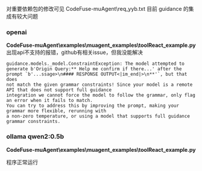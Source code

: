 对重要依赖包的修改可见 CodeFuse-muAgent\req_yyb.txt
目前 guidance 的集成有较大问题


### openai

**CodeFuse-muAgent\examples\muagent_examples\toolReact_example.py**
出现api不支持的报错，github有相关issue，但我没能解决
```
guidance.models._model.ConstraintException: The model attempted to generate b'Origin Query:** Help me confirm if there...' after the prompt `b'...ssage>\n#### RESPONSE OUTPUT<|im_end|>\n**'`, but that does
not match the given grammar constraints! Since your model is a remote API that does not support full guidance
integration we cannot force the model to follow the grammar, only flag an error when it fails to match.
You can try to address this by improving the prompt, making your grammar more flexible, rerunning with
a non-zero temperature, or using a model that supports full guidance grammar constraints.
```

### ollama qwen2:0.5b

**CodeFuse-muAgent\examples\muagent_examples\toolReact_example.py**

程序正常运行